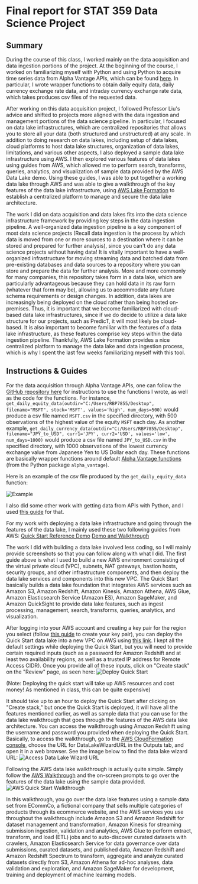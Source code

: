 # Final report for STAT 359 Data Science Project

## Summary 

During the course of this class, I worked mainly on the data acquisition and data ingestion portions of the project. At the beginning of the course, I worked on familiarizing myself with Python and using Python to acquire time series data from Alpha Vantage APIs, which can be found [here](https://github.com/rbpeng/stat359_project1). In particular, I wrote wrapper functions to obtain daily equity data, daily currency exchange rate data, and intraday currency exchange rate data, which takes produces csv files of the requested data. 

After working on this data acquisition project, I followed Professor Liu's advice and shifted to projects more aligned with the data ingestion and management portions of the data science pipeline. In particular, I focused on data lake infrastructures, which are centralized repositories that allows you to store all your data (both structured and unstructured) at any scale. In addition to doing research on data lakes, including setup of data lakes, cloud platforms to host data lake structures, organization of data lakes, limitations, and various other aspects, I also deployed a sample data lake infrastructure using AWS. I then explored various features of data lakes using guides from AWS, which allowed me to perform search, transforms, queries, analytics, and visualization of sample data provided by the AWS Data Lake demo. Using these guides, I was able to put together a working data lake through AWS and was able to give a walkthrough of the key features of the data lake infrastructure, using [AWS Lake Formation](https://aws.amazon.com/lake-formation/) to establish a centralized platform to manage and secure the data lake architecture.

The work I did on data acquisition and data lakes fits into the data science infrastructure framework by providing key steps in the data ingestion pipeline. A well-organized data ingestion pipeline is a key component of most data science projects (Recall data ingestion is the process by which data is moved from one or more sources to a destination where it can be stored and prepared for further analysis), since you can't do any data science projects without having data! It is vitally important to have a well-organized infrastructure for moving streaming data and batched data from pre-existing databases and data sources to a repository where you can store and prepare the data for further analysis. More and more commonly for many companies, this repository takes form in a data lake, which are particularly advantageous because they can hold data in its raw form (whatever that form may be), allowing us to accommodate any future schema requirements or design changes. In addition, data lakes are increasingly being deployed on the cloud rather than being hosted on-premises. Thus, it is important that we become familiarized with cloud-based data lake infrastructures, since if we do decide to utilize a data lake structure for our projects, such as PredicT, it will most likely be cloud-based. It is also important to become familiar with the features of a data lake infrastructure, as these features comprise key steps within the data ingestion pipeline. Thankfully, AWS Lake Formation provides a nice centralized platform to manage the data lake and data ingestion process, which is why I spent the last few weeks familiarizing myself with this tool. 

## Instructions & Guides

For the data acquisition through Alpha Vantage APIs, one can follow the [GitHub repository here](https://github.com/rbpeng/stat359_project1) for instructions to use the functions I wrote, as well as the code for the functions. For instance, `get_daily_equity_data(outdir="C:/Users/RBP7855/Desktop", filename="MSFT", stock='MSFT', values='high', num_days=500)` would produce a csv file named `MSFT.csv` in the specified directory, with 500 observations of the highest value of the equity `MSFT` each day. As another example, `get_daily_currency_data(outdir="C:/Users/RBP7855/Desktop", filename="JPY_to_USD", curr1='JPY', curr2='USD', values='low', num_days=1000)` would produce a csv file named `JPY_to_USD.csv` in the specified directory, with 1000 observations of the lowest currency exchange value from Japanese Yen to US Dollar each day. These functions are basically wrapper functions around default [Alpha Vantage functions](https://alpha-vantage.readthedocs.io/en/latest/) (from the Python package `alpha_vantage`). 

Here is an example of the csv file produced by the `get_daily_equity_data` function:

![Example](https://github.com/rbpeng/stat359_final_report/blob/master/MSFT%20example.png?raw=true)

I also did some other work with getting data from APIs with Python, and I used [this guide](https://www.dataquest.io/blog/python-api-tutorial/) for that. 

For my work with deploying a data lake infrastructure and going through the features of the data lake, I mainly used these two following guides from AWS:
[Quick Start Reference Demo](https://aws-quickstart.s3.amazonaws.com/quickstart-datalake-47lining/doc/data-lake-foundation-on-the-aws-cloud-with-aws-services.pdf)
[Demo and Walkthrough](https://aws-quickstart.s3.amazonaws.com/quickstart-demo-47lining-datalake-foundation/doc/data-lake-foundation-on-aws-demo-and-walkthrough.pdf)

The work I did with building a data lake involved less coding, so I will mainly provide screenshots so that you can follow along with what I did. The first guide above is what I used to build a new AWS environment consisting of the virtual private cloud (VPC), subnets, NAT gateways, bastion hosts, security groups, and other infrastructure components, and then deploy the data lake services and components into this new VPC. The Quick Start basically builds a data lake foundation that integrates AWS services such as Amazon S3, Amazon Redshift, Amazon Kinesis, Amazon Athena, AWS Glue, Amazon Elasticsearch Service (Amazon ES), Amazon SageMaker, and Amazon
QuickSight to provide data lake features, such as ingest processing, management, search, transforms, queries, analytics, and visualization. 

After logging into your AWS account and creating a key pair for the region you select (follow [this guide](https://docs.aws.amazon.com/AWSEC2/latest/UserGuide/ec2-key-pairs.html) to create your key pair), you can deploy the Quick Start data lake into a new VPC on AWS using [this link](https://fwd.aws/7D5gP). I kept all the default settings while deploying the Quick Start, but you will need to provide certain required inputs (such as a password for Amazon Redshift and at least two availability regions, as well as a trusted IP address for Remote Access CIDR). Once you provide all of these inputs, click on "Create stack" on the "Review" page, as seen here:
![Deploy Quick Start](https://github.com/rbpeng/stat359_final_report/blob/master/Deploy%20Quick%20Start.PNG?raw=true)

(Note: Deploying the quick start will take up AWS resources and cost money! As mentioned in class, this can be quite expensive)

It should take up to an hour to deploy the Quick Start after clicking on "Create stack," but once the Quick Start is deployed, it will have all the features mentioned earlier, as well as sample data that you can use for the data lake walkthrough that goes through the features of the AWS data lake architecture. You can access the walkthrough using Amazon Redshift using the username and password you provided when deploying the Quick Start. Basically, to access the walkthrough, go to the [AWS CloudFormation console](https://console.aws.amazon.com/cloudformation/), choose the URL for DataLakeWizardURL in the Outputs tab, and open it in a web browser. See the image below to find the data lake wizard URL:
![Access Data Lake Wizard URL](https://github.com/rbpeng/stat359_final_report/blob/master/AWS%20CloudFormation%20Data%20Lake%20Foundation%20Outputs.PNG?raw=true)

Following the AWS data lake walkthrough is actually quite simple. Simply follow the [AWS Walkthrough](https://aws-quickstart.s3.amazonaws.com/quickstart-demo-47lining-datalake-foundation/doc/data-lake-foundation-on-aws-demo-and-walkthrough.pdf) and the on-screen prompts to go over the features of the data lake using the sample data provided. 
![AWS Quick Start Walkthrough](https://github.com/rbpeng/stat359_final_report/blob/master/AWS%20Quick%20Start%20Walkthrough.png?raw=true)

In this walkthrough, you go over the data lake features using a sample data set from ECommCo, a fictional company that sells multiple categories of products through its ecommerce website, and the AWS services you use throughout the walkthrough include Amazon S3 and Amazon Redshift for dataset management and transformation, Amazon Kinesis for streaming submission ingestion, validation and analytics, AWS Glue to perform extract, transform, and load (ETL) jobs and to auto-discover curated datasets with crawlers, Amazon Elasticsearch Service for data governance over data submissions, curated datasets, and published data, Amazon Redshift and Amazon Redshift Spectrum to transform, aggregate and analyze curated datasets directly from S3, Amazon Athena for ad-hoc analyses, data validation and exploration, and Amazon SageMaker for development, training and deployment of machine learning models.
